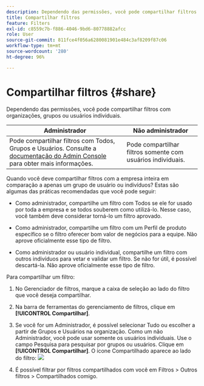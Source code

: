 ```yaml
---
description: Dependendo das permissões, você pode compartilhar filtros com organizações, grupos ou usuários individuais.
title: Compartilhar filtros
feature: Filters
exl-id: c8559c7b-f886-4046-9bd6-80778882afcc
role: User
source-git-commit: 811fce4f056a6280081901e484c3af8209f87c06
workflow-type: tm+mt
source-wordcount: '280'
ht-degree: 96%

---
```


# Compartilhar filtros {#share}

Dependendo das permissões, você pode compartilhar filtros com organizações, grupos ou usuários individuais.

| Administrador | Não administrador |
|---|---|
| Pode compartilhar filtros com Todos, Grupos e Usuários. Consulte a [documentação do Admin Console](https://helpx.adobe.com/br/enterprise/using/manage-products-and-profiles.html) para obter mais informações. | Pode compartilhar filtros somente com usuários individuais. |

Quando você deve compartilhar filtros com a empresa inteira em comparação a apenas um grupo de usuário ou indivíduos? Estas são algumas das práticas recomendadas que você pode seguir:

* Como administrador, compartilhe um filtro com Todos se ele for usado por toda a empresa e se todos souberem como utilizá-lo. Nesse caso, você também deve considerar torná-lo um filtro aprovado.

* Como administrador, compartilhe um filtro com um Perfil de produto específico se o filtro oferecer bom valor de negócios para a equipe. Não aprove oficialmente esse tipo de filtro.

* Como administrador ou usuário individual, compartilhe um filtro com outros indivíduos para vetar e validar um filtro. Se não for útil, é possível descartá-la. Não aprove oficialmente esse tipo de filtro.

Para compartilhar um filtro:

1. No Gerenciador de filtros, marque a caixa de seleção ao lado do filtro que você deseja compartilhar.

1. Na barra de ferramentas do gerenciamento de filtros, clique em **[!UICONTROL Compartilhar]**.

1. Se você for um Administrador, é possível selecionar Tudo ou escolher a partir de Grupos e Usuários na organização. Como um não Administrador, você pode usar somente os usuários individuais. Use o campo Pesquisa para pesquisar por grupos ou usuários. Clique em **[!UICONTROL Compartilhar]**. O ícone Compartilhado aparece ao lado do filtro: ![](https://spectrum.adobe.com/static/icons/workflow_18/Smock_Share_18_N.svg)

1. É possível filtrar por filtros compartilhados com você em Filtros > Outros filtros > Compartilhados comigo.
